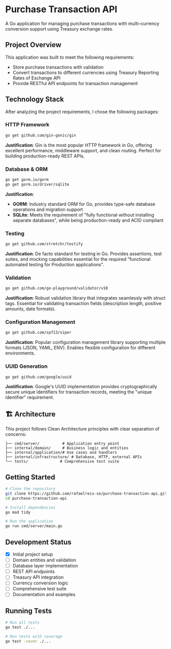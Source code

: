 # Purchase Transaction API

A Go application for managing purchase transactions with multi-currency conversion support using Treasury exchange rates.

## Project Overview

This application was built to meet the following requirements:

- Store purchase transactions with validation
- Convert transactions to different currencies using Treasury Reporting Rates of Exchange API
- Provide RESTful API endpoints for transaction management

## Technology Stack

After analyzing the project requirements, I chose the following packages:

### HTTP Framework

```bash
go get github.com/gin-gonic/gin
```

**Justification**: Gin is the most popular HTTP framework in Go, offering excellent performance, middleware support, and clean routing. Perfect for building production-ready REST APIs.

### Database & ORM

```bash
go get gorm.io/gorm
go get gorm.io/driver/sqlite
```

**Justification**:

- **GORM**: Industry standard ORM for Go, provides type-safe database operations and migration support
- **SQLite**: Meets the requirement of "fully functional without installing separate databases", while being production-ready and ACID compliant

### Testing

```bash
go get github.com/stretchr/testify
```

**Justification**: De facto standard for testing in Go. Provides assertions, test suites, and mocking capabilities essential for the required "functional automated testing for Production applications".

### Validation

```bash
go get github.com/go-playground/validator/v10
```

**Justification**: Robust validation library that integrates seamlessly with struct tags. Essential for validating transaction fields (description length, positive amounts, date formats).

### Configuration Management

```bash
go get github.com/spf13/viper
```

**Justification**: Popular configuration management library supporting multiple formats (JSON, YAML, ENV). Enables flexible configuration for different environments.

### UUID Generation

```bash
go get github.com/google/uuid
```

**Justification**: Google's UUID implementation provides cryptographically secure unique identifiers for transaction records, meeting the "unique identifier" requirement.

## 🏗 Architecture

This project follows Clean Architecture principles with clear separation of concerns:

```
├── cmd/server/          # Application entry point
├── internal/domain/     # Business logic and entities
├── internal/application/# Use cases and handlers
├── internal/infrastructure/ # Database, HTTP, external APIs
└── tests/              # Comprehensive test suite
```

## Getting Started

```bash
# Clone the repository
git clone https://github.com/rafaelreis-se/purchase-transaction-api.git
cd purchase-transaction-api

# Install dependencies
go mod tidy

# Run the application
go run cmd/server/main.go
```

## Development Status

- [x] Initial project setup
- [ ] Domain entities and validation
- [ ] Database layer implementation
- [ ] REST API endpoints
- [ ] Treasury API integration
- [ ] Currency conversion logic
- [ ] Comprehensive test suite
- [ ] Documentation and examples

## Running Tests

```bash
# Run all tests
go test ./...

# Run tests with coverage
go test -cover ./...
```
